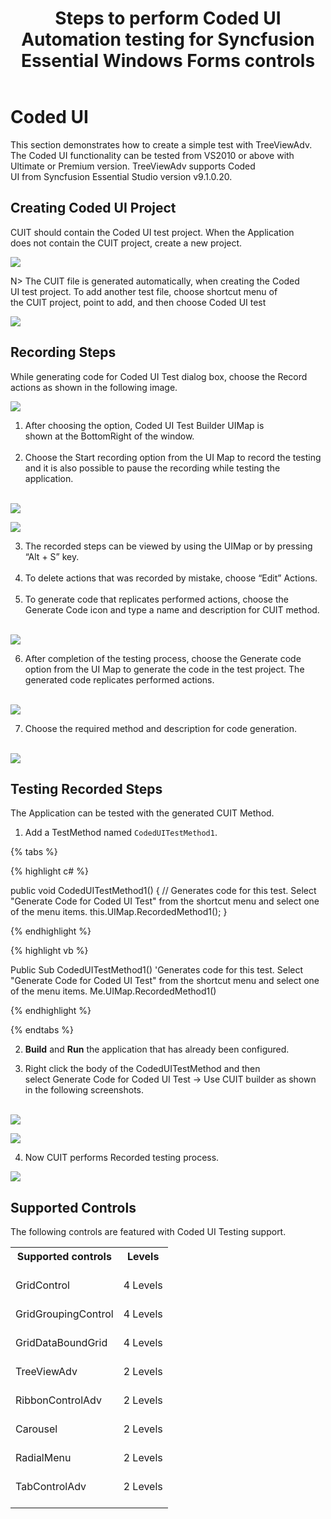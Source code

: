 ﻿---
layout: post
title: Steps to perform Coded UI Automation testing for Syncfusion Essential Windows Forms controls  
description: Getting Started for Coded UI
platform: WindowsForms
control: Coded UI
documentation: ug
---


# Coded UI

This section demonstrates how to create a simple test with TreeViewAdv. The Coded UI functionality can be tested from VS2010 or above with Ultimate or Premium version. TreeViewAdv supports Coded UI from Syncfusion Essential Studio version v9.1.0.20.


## Creating Coded UI Project


CUIT should contain the Coded UI test project. When the Application does not contain the CUIT project, create a new project.


![](CodedUI_images/CreatingTestApplication.png)



N> The CUIT file is generated automatically, when creating the Coded UI test project. To add another test file, choose shortcut menu of the CUIT project, point to add, and then choose Coded UI test


![](CodedUI_images/AddingCodedUI.png)


## Recording Steps

While generating code for Coded UI Test dialog box, choose the Record actions as shown in the following image.

![](CodedUI_images/RecordingOption.png)

1) After choosing the option, Coded UI Test Builder UIMap is shown at the BottomRight of the window.<br/><br/>
2) Choose the Start recording option from the UI Map to record the testing and it is also possible to pause the recording while testing the application.<br/><br/>





![](CodedUI_images/RecordingFromUIMap.png)





![](CodedUI_images/PauseRecordingFromUIMap.png)

3) The recorded steps can be viewed by using the UIMap or by pressing “Alt + S” key.<br/><br/>
4) To delete actions that was recorded by mistake, choose “Edit” Actions.<br/><br/>
5) To generate code that replicates performed actions, choose the Generate Code icon and type a name and description for CUIT method.<br/><br/>




![](CodedUI_images/RecordedSteps.png)

6) After completion of the testing process, choose the Generate code option from the UI Map to generate the code in the test project. The generated code replicates performed actions.<br/><br/>


![](CodedUI_images/GenerateCodedUIMap.png)

7) Choose the required method and description for code generation.<br/><br/>



![](CodedUI_images/GenerateCodeWindowForUIMap.png)


## Testing Recorded Steps


The Application can be tested with the generated CUIT Method. 

1) Add a TestMethod named `CodedUITestMethod1`.


{% tabs %}

{% highlight c# %}

public void CodedUITestMethod1()
{
// Generates code for this test. Select "Generate Code for Coded UI Test" from the shortcut menu and select one of the menu items.
this.UIMap.RecordedMethod1();
}

{% endhighlight %}

{% highlight vb %}

Public Sub CodedUITestMethod1()
'Generates code for this test. Select "Generate Code for Coded UI Test" from the shortcut menu and select one of the menu items.
Me.UIMap.RecordedMethod1()

{% endhighlight %}

{% endtabs %}


2) **Build** and **Run** the application that has already been configured. 

3) Right click the body of the CodedUITestMethod and then select Generate Code for Coded UI Test -> Use CUIT builder as shown in the following screenshots.<br/><br/>


![](CodedUI_images/OpeningCodedUITestBuilder.png)


![](CodedUI_images/CodedUIMap.png)

4) Now CUIT performs Recorded testing process.

![](CodedUI_images/AssetWindowForTreeViewAdv.png)


## Supported Controls

The following controls are featured with Coded UI Testing support.

<table>
<tr>
<th>
Supported controls<br/><br/></th><th>
Levels<br/><br/></th></tr>
<tr>
<td>
GridControl<br/><br/></td><td>
4 Levels<br/><br/></td></tr>
<tr>
<td>
GridGroupingControl<br/><br/></td><td>
4 Levels<br/><br/></td></tr>
<tr>
<td>
GridDataBoundGrid<br/><br/></td><td>
4 Levels<br/><br/></td></tr>
<tr>
<td>
TreeViewAdv<br/><br/></td><td>
2 Levels<br/><br/></td></tr>
<tr>
<td>
RibbonControlAdv<br/><br/></td><td>
2 Levels<br/><br/></td></tr>
<tr>
<td>
Carousel<br/><br/></td><td>
2 Levels<br/><br/></td></tr>
<tr>
<td>
RadialMenu<br/><br/></td><td>
2 Levels<br/><br/></td></tr>
<tr>
<td>
TabControlAdv<br/><br/></td><td>
2 Levels<br/><br/></td></tr>
</table>



